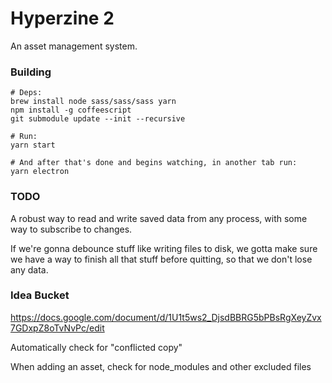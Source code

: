 # Hyperzine 2

An asset management system.

### Building

```
# Deps:
brew install node sass/sass/sass yarn
npm install -g coffeescript
git submodule update --init --recursive

# Run:
yarn start

# And after that's done and begins watching, in another tab run:
yarn electron
```

### TODO

A robust way to read and write saved data from any process, with some way to subscribe to changes.

If we're gonna debounce stuff like writing files to disk, we gotta make sure we have a way to finish all that stuff before quitting, so that we don't lose any data.


### Idea Bucket

https://docs.google.com/document/d/1U1t5ws2_DjsdBBRG5bPBsRgXeyZvx7GDxpZ8oTvNvPc/edit

Automatically check for "conflicted copy"

When adding an asset, check for node_modules and other excluded files
